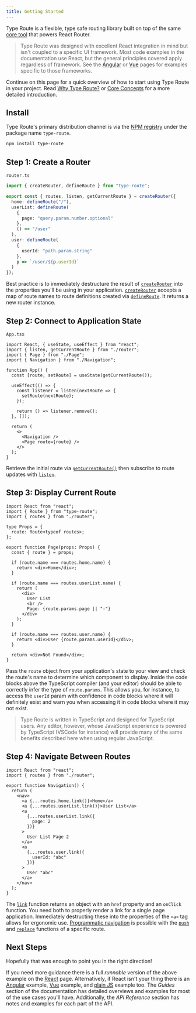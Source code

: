 ```yaml
---
title: Getting Started
---
```


Type Route is a flexible, type safe routing library built on top of the same [core tool](https://github.com/ReactTraining/history) that powers React Router.

> Type Route was designed with excellent React integration in mind but isn't coupled to a specific UI framework. Most code examples in the documentation use React, but the general principles covered apply regardless of framework. See the [Angular](../guides/angular.md) or [Vue](../guides/vue.md) pages for examples specific to those frameworks.

Continue on this page for a quick overview of how to start using Type Route in your project. Read [Why Type Route?](./why-type-route.md) or [Core Concepts](./core-concepts.md) for a more detailed introduction.

## Install

Type Route's primary distribution channel is via the [NPM registry](https://www.npmjs.com/package/type-route) under the package name `type-route`.

```sh
npm install type-route
```

## Step 1: Create a Router

`router.ts`

```ts
import { createRouter, defineRoute } from "type-route";

export const { routes, listen, getCurrentRoute } = createRouter({
  home: defineRoute("/"),
  userList: defineRoute(
    {
      page: "query.param.number.optional"
    },
    () => "/user"
  ),
  user: defineRoute(
    {
      userId: "path.param.string"
    },
    p => `/user/${p.userId}`
  )
});
```

Best practice is to immediately destructure the result of [`createRouter`](../api-reference/router/create-router.md) into the properties you'll be using in your application. [`createRouter`](../api-reference/router/create-router.md) accepts a map of route names to route definitions created via [`defineRoute`](../api-reference/route-definition-builder/define-route.md). It returns a new router instance.

## Step 2: Connect to Application State

`App.tsx`

```tsx
import React, { useState, useEffect } from "react";
import { listen, getCurrentRoute } from "./router";
import { Page } from "./Page";
import { Navigation } from "./Navigation";

function App() {
  const [route, setRoute] = useState(getCurrentRoute());

  useEffect(() => {
    const listener = listen(nextRoute => {
      setRoute(nextRoute);
    });

    return () => listener.remove();
  }, []);

  return (
    <>
      <Navigation />
      <Page route={route} />
    </>
  );
}
```

Retrieve the initial route via [`getCurrentRoute()`](../api-reference/router/get-current-route.md) then subscribe to route updates with [`listen`](../api-reference/router/listen.md).

## Step 3: Display Current Route

```tsx
import React from "react";
import { Route } from "type-route";
import { routes } from "./router";

type Props = {
  route: Route<typeof routes>;
};

export function Page(props: Props) {
  const { route } = props;

  if (route.name === routes.home.name) {
    return <div>Home</div>;
  }

  if (route.name === routes.userList.name) {
    return (
      <div>
        User List
        <br />
        Page: {route.params.page || "-"}
      </div>
    );
  }

  if (route.name === routes.user.name) {
    return <div>User {route.params.userId}</div>;
  }

  return <div>Not Found</div>;
}
```

Pass the `route` object from your application's state to your view and check the route's name to determine which component to display. Inside the code blocks above the TypeScript compiler (and your editor) should be able to correctly infer the type of `route.params`. This allows you, for instance, to access the `userId` param with confidence in code blocks where it will definitely exist and warn you when accessing it in code blocks where it may not exist.

> Type Route is written in TypeScript and designed for TypeScript users. Any editor, however, whose JavaScript experience is powered by TypeScript (VSCode for instance) will provide many of the same benefits described here when using regular JavaScript.

## Step 4: Navigate Between Routes

```tsx
import React from "react";
import { routes } from "./router";

export function Navigation() {
  return (
    <nav>
      <a {...routes.home.link()}>Home</a>
      <a {...routes.userList.link()}>User List</a>
      <a
        {...routes.userList.link({
          page: 2
        })}
      >
        User List Page 2
      </a>
      <a
        {...routes.user.link({
          userId: "abc"
        })}
      >
        User "abc"
      </a>
    </nav>
  );
}
```

The [`link`](../api-reference/route-definition/link.md) function returns an object with an `href` property and an `onClick` function. You need both to properly render a link for a single page application. Immediately destructing these into the properties of the `<a>` tag allows for ergonomic use. [Programmatic navigation](../guides/programmatic-navigation.md) is possible with the [`push`](../api-reference/route-definition/push.md) and [`replace`](../api-reference/route-definition/replace.md) functions of a specific route.

## Next Steps

Hopefully that was enough to point you in the right direction!

If you need more guidance there is a full _runnable_ version of the above example on the [React](../guides/react.md) page. Alternatively, if React isn't your thing there is an [Angular](../guides/angular.md) example, [Vue](../guides/vue.md) example, and [plain JS](../guides/vanilla-javascript.md) example too. The _Guides_ section of the documentation has detailed overviews and examples for most of the use cases you'll have. Additionally, the _API Reference_ section has notes and examples for each part of the API.
